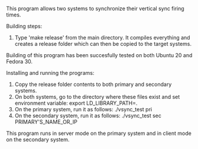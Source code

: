 This program allows two systems to synchronize their vertical sync firing times.

Building steps:
1) Type 'make release' from the main directory. It compiles everything and creates a 
   release folder which can then be copied to the target systems.

Building of this program has been succesfully tested on both Ubuntu 20 and Fedora 30.

Installing and running the programs:
1) Copy the release folder contents to both primary and secondary systems.
2) On both systems, go to the directory where these files exist and set environment variable:
export LD_LIBRARY_PATH=.
3) On the primary system, run it as follows:
	./vsync_test pri
3) On the secondary system, run it as follows:
	./vsync_test sec PRIMARY'S_NAME_OR_IP

This program runs in server mode on the primary system and in client mode on the 
secondary system.
